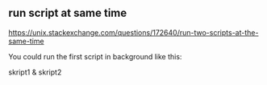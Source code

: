 ## run script at same time 

https://unix.stackexchange.com/questions/172640/run-two-scripts-at-the-same-time

You could run the first script in background like this:

skript1 & skript2